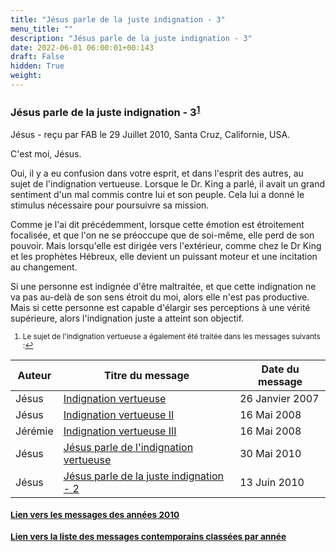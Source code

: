```yaml
---
title: "Jésus parle de la juste indignation - 3"
menu_title: ""
description: "Jésus parle de la juste indignation - 3"
date: 2022-06-01 06:00:01+00:143
draft: False
hidden: True
weight:
---
```

### Jésus parle de la juste indignation - 3<sup id="a1">[1](#f1)</sup>

Jésus - reçu par FAB le 29 Juillet 2010, Santa Cruz, Californie, USA.

C'est moi, Jésus.

Oui, il y a eu confusion dans votre esprit, et dans l'esprit des autres, au sujet de l'indignation vertueuse. Lorsque le Dr. King a parlé, il avait un grand sentiment d'un mal commis contre lui et son peuple. Cela lui a donné le stimulus nécessaire pour poursuivre sa mission.

Comme je l'ai dit précédemment, lorsque cette émotion est étroitement focalisée, et que l'on ne se préoccupe que de soi-même, elle perd de son pouvoir. Mais lorsqu'elle est dirigée vers l'extérieur, comme chez le Dr King et les prophètes Hébreux, elle devient un puissant moteur et une incitation au changement.

Si une personne est indignée d'être maltraitée, et que cette indignation ne va pas au-delà de son sens étroit du moi, alors elle n'est pas productive. Mais si cette personne est capable d'élargir ses perceptions à une vérité supérieure, alors l'indignation juste a atteint son objectif.
<small>

1. <large id="f1"> Le sujet de l'indignation vertueuse a également été traitée dans les messages  suivants :[↩](#a1)

**Auteur** | **Titre du message** | **Date du message**  
---|---|---
Jésus | [Indignation vertueuse](/fr-contemporary-messages/fr-contemporary-messages-by-date-order/fr-contemporary-messages-2007/fr-2007-1-26-2-fab-jesus/) | 26 Janvier 2007
Jésus | [Indignation vertueuse II](/fr-contemporary-messages/fr-contemporary-messages-by-date-order/fr-contemporary-messages-2008/fr-2008-5-16-1-fab-jesus/) | 16 Mai 2008
Jérémie | [Indignation vertueuse III](/fr-contemporary-messages/fr-contemporary-messages-by-date-order/fr-contemporary-messages-2008/fr-2008-5-16-2-fab-jeremiah/) | 16 Mai 2008
Jésus | [Jésus parle de l'indignation vertueuse](/fr-contemporary-messages/fr-contemporary-messages-by-date-order/fr-contemporary-messages-2010/fr-2010-5-30-1-fab-jesus/) | 30 Mai 2010
Jésus | [Jésus parle de la juste indignation - 2](/fr-contemporary-messages/fr-contemporary-messages-by-date-order/fr-contemporary-messages-2010/fr-2010-6-13-1-fab-jesus/) | 13 Juin 2010

### [**Lien vers les messages des années 2010**](/fr-contemporary-messages/fr-contemporary-messages-by-date-order/fr-contemporary-messages-2010/)

### [**Lien vers la liste des messages contemporains classées par année**](/fr-contemporary-messages/fr-contemporary-messages-by-date-order/)
